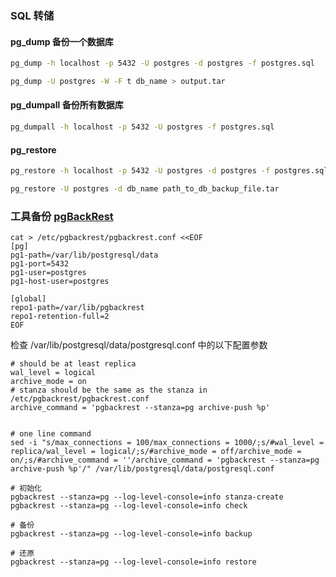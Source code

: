 ### SQL 转储

#### pg_dump 备份一个数据库

```bash
pg_dump -h localhost -p 5432 -U postgres -d postgres -f postgres.sql

pg_dump -U postgres -W -F t db_name > output.tar
```

#### pg_dumpall 备份所有数据库

```bash
pg_dumpall -h localhost -p 5432 -U postgres -f postgres.sql
```

#### pg_restore

```bash
pg_restore -h localhost -p 5432 -U postgres -d postgres -f postgres.sql

pg_restore -U postgres -d db_name path_to_db_backup_file.tar
```


### 工具备份 [pgBackRest](https://github.com/pgbackrest/pgbackrest)
```
cat > /etc/pgbackrest/pgbackrest.conf <<EOF
[pg]
pg1-path=/var/lib/postgresql/data
pg1-port=5432
pg1-user=postgres
pg1-host-user=postgres

[global]
repo1-path=/var/lib/pgbackrest
repo1-retention-full=2
EOF
```

检查  /var/lib/postgresql/data/postgresql.conf 中的以下配置参数
```
# should be at least replica
wal_level = logical
archive_mode = on
# stanza should be the same as the stanza in /etc/pgbackrest/pgbackrest.conf
archive_command = 'pgbackrest --stanza=pg archive-push %p'


# one line command
sed -i "s/max_connections = 100/max_connections = 1000/;s/#wal_level = replica/wal_level = logical/;s/#archive_mode = off/archive_mode = on/;s/#archive_command = ''/archive_command = 'pgbackrest --stanza=pg archive-push %p'/" /var/lib/postgresql/data/postgresql.conf
```

```
# 初始化
pgbackrest --stanza=pg --log-level-console=info stanza-create
pgbackrest --stanza=pg --log-level-console=info check

# 备份
pgbackrest --stanza=pg --log-level-console=info backup

# 还原
pgbackrest --stanza=pg --log-level-console=info restore
```
```